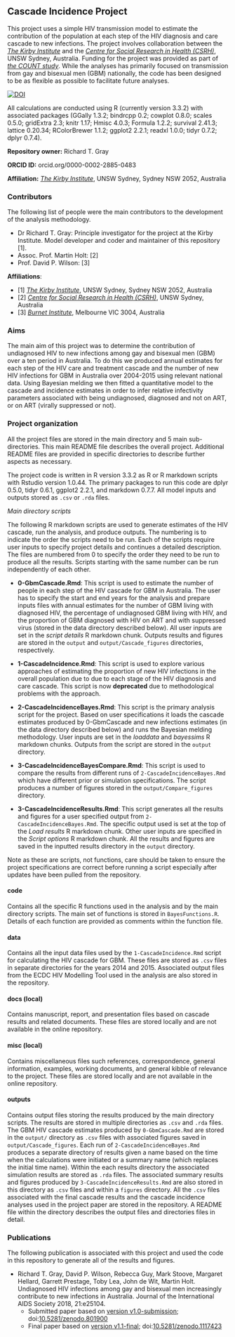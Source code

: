 ## Cascade Incidence Project ##

This project uses a simple HIV transmission model to estimate the contribution of the population at each step of the HIV diagnosis and care cascade to new infections. The project involves collaboration between the [_The Kirby Institute_](https://kirby.unsw.edu.au/) and the [_Centre for Social Research in Health (CSRH)_](https://csrh.arts.unsw.edu.au/), UNSW Sydney, Australia. 
Funding for the project was provided as part of [_the COUNT study_](https://csrh.arts.unsw.edu.au/research/projects/the-count-study/). While the analyses has primarily focused on transmission from gay and bisexual men (GBM) nationally, the code has been designed to be as flexible as possible to facilitate future analyses. 

[![DOI](https://zenodo.org/badge/DOI/10.5281/zenodo.1117423.svg)](https://doi.org/10.5281/zenodo.1117423)

All calculations are conducted using R (currently version 3.3.2) with associated packages (GGally 1.3.2; bindrcpp 0.2; cowplot 0.8.0; scales 0.5.0; gridExtra 2.3; knitr 1.17; Hmisc 4.0.3; Formula 1.2.2; survival 2.41.3; lattice 0.20.34; RColorBrewer 1.1.2; ggplot2 2.2.1; readxl 1.0.0; tidyr 0.7.2; dplyr 0.7.4).

**Repository owner:** Richard T. Gray

**ORCID ID:** orcid.org/0000-0002-2885-0483

**Affiliation:** [_The Kirby Institute_](https://kirby.unsw.edu.au/), UNSW Sydney, Sydney NSW 2052, Australia

### Contributors ###

The following list of people were the main contributors to the development of the analysis methodology. 

- Dr Richard T. Gray: Principle investigator for the project at the Kirby Institute. Model developer and coder and maintainer of this repository [1].
- Assoc. Prof. Martin Holt: [2]
- Prof. David P. Wilson: [3]

**Affiliations**:

- [1] [_The Kirby Institute_](https://kirby.unsw.edu.au/), UNSW Sydney, Sydney NSW 2052, Australia
- [2] [_Centre for Social Research in Health (CSRH)_](https://csrh.arts.unsw.edu.au/), UNSW Sydney, Australia
- [3] [_Burnet Institute_](https://www.burnet.edu.au/), Melbourne VIC 3004, Australia 

### Aims ###

The main aim of this project was to determine the contribution of undiagnosed HIV to new infections among gay and bisexual men (GBM) over a ten period in Australia. To do this we produced annual estimates for each step of the HIV care and treatment cascade and the number of new HIV infections for GBM in Australia over 2004-2015 using relevant national data. Using Bayesian melding we then fitted a quantitative model to the cascade and incidence estimates in order to infer relative infectivity parameters associated with being undiagnosed, diagnosed and not on ART, or on ART (virally suppressed or not). 

### Project organization ###

All the project files are stored in the main directory and 5 main sub-directories. This main README file describes the overall project. Additional README files are provided in specific directories to describe further aspects as necessary. 

The project code is written in R version 3.3.2 as R or R markdown scripts with Rstudio version 1.0.44. The primary packages to run this code are dplyr 0.5.0, tidyr 0.6.1, ggplot2 2.2.1, and markdown 0.7.7. All model inputs and outputs stored as `.csv` or `.rda` files. 

_Main directory scripts_

The following R markdown scripts are used to generate estimates of the HIV cascade, run the analysis, and produce outputs. The numbering is to indicate the order the scripts need to be run. Each of the scripts require user inputs to specify project details and continues a detailed description. The files are numbered from 0 to specify the order they need to be run to produce all the results. Scripts starting with the same number can be run independently of each other. 

- **0-GbmCascade.Rmd**: This script is used to estimate the number of people in each step of the HIV cascade for GBM in Australia. The user has to specify the start and end years for the analysis and prepare inputs files with annual estimates for the number of GBM living with diagnosed HIV, the percentage of undiagnosed GBM living with HIV, and the proportion of GBM diagnosed with HIV on ART and with suppressed virus (stored in the data directory described below). All user inputs are set in the _script details_ R markdown chunk. Outputs results and figures are stored in the `output` and `output/Cascade_figures` directories, respectively. 

- **1-CascadeIncidence.Rmd**: This script is used to explore various approaches of estimating the proportion of new HIV infections in the overall population due to due to each stage of the HIV diagnosis and care cascade. This script is now **deprecated** due to methodological problems with the approach. 

- **2-CascadeIncidenceBayes.Rmd**: This script is the primary analysis script for the project. Based on user specifications it loads the cascade estimates produced by 0-GbmCascade and new infections estimates (in the data directory described below) and runs the Bayesian melding methodology. User inputs are set in the _loaddata_ and _bayessims_ R markdown chunks. Outputs from the script are stored in the `output` directory. 

- **3-CascadeIncidenceBayesCompare.Rmd**: This script is used to compare the results from different runs of `2-CascadeIncidenceBayes.Rmd` which have different prior or simulation specifications. The script produces a number of figures stored in the `output/Compare_figures` directory. 

- **3-CascadeIncidenceResults.Rmd**: This script generates all the results and figures for a user specified output from `2-CascadeIncidenceBayes.Rmd`. The specific output used is set at the top of the _Load results_ R markdown chunk. Other user inputs are specified in the _Script options_ R markdown chunk. All the results and figures are saved in the inputted results directory in the `output` directory. 

Note as these are scripts, not functions, care should be taken to ensure the project specifications are correct before running a script especially after updates have been pulled from the repository.

#### code ####

Contains all the specific R functions used in the analysis and by the main directory scripts. The main set of functions is stored in `BayesFunctions.R`. Details of each function are provided as comments within the function file. 

#### data ####

Contains all the input data files used by the `1-CascadeIncidence.Rmd` script for calculating the HIV cascade for GBM. These files are stored as `.csv` files in separate directories for the years 2014 and 2015. Associated output files from the ECDC HIV Modelling Tool used in the analysis are also stored in the repository. 

#### docs (local) ####

Contains manuscript, report, and presentation files based on cascade results and related documents. These files are stored locally and are not available in the online repository.

#### misc (local) ####

Contains miscellaneous files such references, correspondence, general information, examples, working documents, and general kibble  of relevance to the project. These files are stored locally and are not available in the online repository. 

#### outputs ####

Contains output files storing the results produced by the main directory scripts. The results are stored in multiple directories as `.csv` and `.rda` files. The GBM HIV cascade estimates produced by `0-GbmCascade.Rmd` are stored in the `output/` directory as `.csv` files with associated figures saved in `output/Cascade_figures`. Each run of `2-CascadeIncidenceBayes.Rmd` produces a separate directory of results given a name based on the time when the calculations were initiated or a summary name (which replaces the initial time name). Within the each results directory the associated simulation results are stored as `.rda` files. The associated summary results and figures produced by `3-CascadeIncidenceResults.Rmd` are also stored in this directory as `.csv` files and within a `figures` directory. All the `.csv` files associated with the final cascade results and the cascade incidence analyses used in the project paper are stored in the repository. A README file within the directory describes the output files and directories files in detail. 

### Publications ###

The following publication is associated with this project and used the code in this repository to generate all of the results and figures. 

- Richard T. Gray, David P. Wilson, Rebecca Guy, Mark Stoove, Margaret Hellard, Garrett Prestage, Toby Lea, John de Wit, Martin Holt. Undiagnosed HIV infections among gay and bisexual men increasingly contribute to new infections in Australia. Journal of the International AIDS Society 2018, 21:e25104.
	- Submitted paper based on [version v1.0-submission](https://github.com/leftygray/Cascade_Incidence/releases/tag/v1.0-submission); doi:[10.5281/zenodo.801900](https://zenodo.org/record/801900#.WTEGoVV97RY)
	- Final paper based on [version v1.1-final](https://github.com/leftygray/Cascade_Incidence/releases/tag/v1.1-final); doi:[10.5281/zenodo.1117423](https://zenodo.org/record/1117423#.WjcrA1WWbRY)
 

